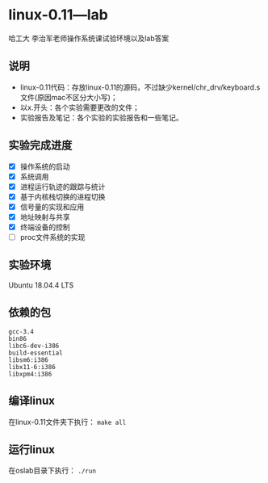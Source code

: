 # linux-0.11—lab

哈工大 李治军老师操作系统课试验环境以及lab答案

## 说明
- linux-0.11代码：存放linux-0.11的源码，不过缺少kernel/chr_drv/keyboard.s文件(原因mac不区分大小写)；
- 以x.开头：各个实验需要更改的文件；
-  实验报告及笔记：各个实验的实验报告和一些笔记。


## 实验完成进度
- [x] 操作系统的启动
- [x] 系统调用
- [x] 进程运行轨迹的跟踪与统计
- [x] 基于内核栈切换的进程切换
- [x] 信号量的实现和应用
- [x] 地址映射与共享
- [x] 终端设备的控制
- [ ] proc文件系统的实现
## 实验环境
Ubuntu 18.04.4 LTS

## 依赖的包
 
 ```
 gcc-3.4
 bin86
 libc6-dev-i386
 build-essential
 libsm6:i386
 libx11-6:i386
 libxpm4:i386
 ```
 
 ## 编译linux
 在linux-0.11文件夹下执行：
 `make all`
 
 ## 运行linux
 在oslab目录下执行：
 `./run`
